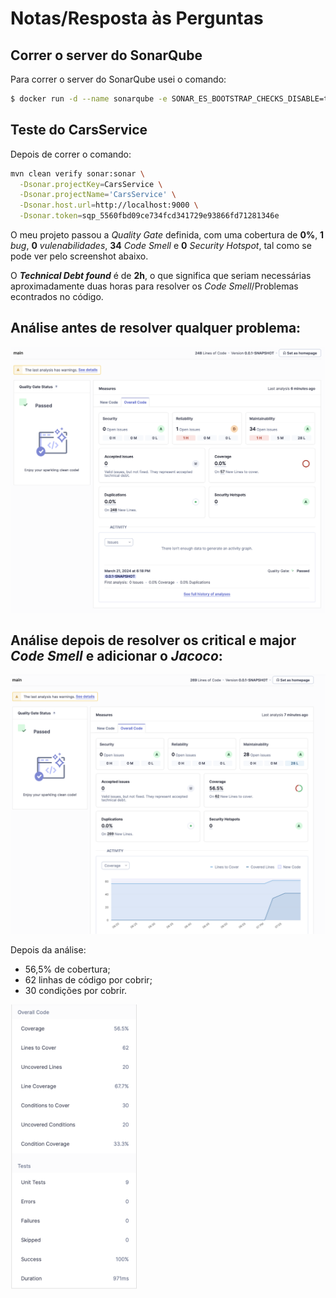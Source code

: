 # Notas/Resposta às Perguntas #

## Correr o server do SonarQube

Para correr o server do SonarQube usei o comando:

```bash
$ docker run -d --name sonarqube -e SONAR_ES_BOOTSTRAP_CHECKS_DISABLE=true -p 9000:9000 sonarqube:latest
```

## Teste do CarsService

Depois de correr o comando:

```bash
mvn clean verify sonar:sonar \
  -Dsonar.projectKey=CarsService \
  -Dsonar.projectName='CarsService' \
  -Dsonar.host.url=http://localhost:9000 \
  -Dsonar.token=sqp_5560fbd09ce734fcd341729e93866fd71281346e
```

O meu projeto passou a *Quality Gate* definida, com uma cobertura de __0%__, __1__ *bug*, __0__ *vulenabilidades*, __34__ *Code Smell* e __0__ *Security Hotspot*, tal como se pode ver pelo screenshot abaixo.

O __*Technical Debt found*__ é de __2h__, o que significa que seriam necessárias aproximadamente duas horas para resolver os *Code Smell*/Problemas econtrados no código.

## __Análise antes de resolver qualquer problema:__

![image](prints/DashBoardBefore.png)

## __Análise depois de resolver os critical e major *Code Smell* e adicionar o *Jacoco*:__

![image](prints/DashBoardAfter.png)

Depois da análise:
  * 56,5% de cobertura;
  * 62 linhas de código por cobrir;
  * 30 condições por cobrir.


<img src="prints/Values.png" width="40%">